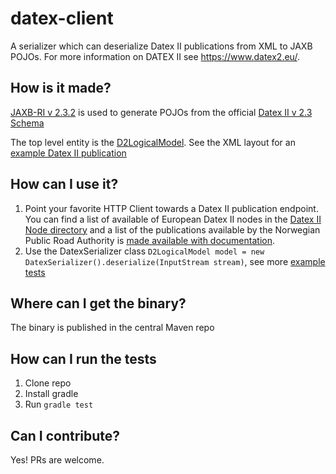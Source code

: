 # datex-client
A serializer which can deserialize Datex II publications from XML to JAXB POJOs.
For more information on DATEX II see https://www.datex2.eu/.

## How is it made?

[JAXB-RI v 2.3.2](https://github.com/eclipse-ee4j/jaxb-ri) is used to generate POJOs from the official [Datex II v 2.3 Schema](https://datex2.eu/schema/2/2_0/)

The top level entity is the [D2LogicalModel](https://github.com/vegvesen/datex-client/blob/master/src/main/java/eu/datex/v220/D2LogicalModel.java). See the XML layout for an [example Datex II publication](https://github.com/vegvesen/datex-client/blob/master/src/test/resources/no/vegvesen/saga/datex/client/datex-elements.xml) 

## How can I use it?

1. Point your favorite HTTP Client towards a Datex II publication endpoint. You can find a list of available of European Datex II nodes in the [Datex II Node directory](https://datex2.eu/implementations/nodes_directory) and a list of the publications available by the Norwegian Public Road Authority is [made available with documentation](https://www.vegvesen.no/en/the-npra/about-us/open-data/datex2/publications).
2. Use the DatexSerializer class `D2LogicalModel model = new DatexSerializer().deserialize(InputStream stream)`, see more [example tests](https://github.com/vegvesen/datex-client/blob/master/src/test/java/no/vegvesen/saga/datex/DatexSerializerTests.java)

## Where can I get the binary?
The binary is published in the central Maven repo

## How can I run the tests
1. Clone repo
2. Install gradle
3. Run `gradle test`

## Can I contribute?
Yes! PRs are welcome.

